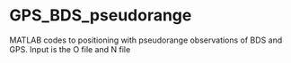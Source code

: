 # GPS_BDS_pseudorange
MATLAB codes to positioning with pseudorange observations of BDS and GPS.
Input is the O file and N file
